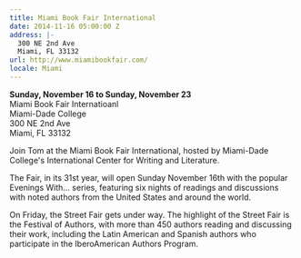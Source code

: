 ```yaml
---
title: Miami Book Fair International
date: 2014-11-16 05:00:00 Z
address: |-
  300 NE 2nd Ave
  Miami, FL 33132
url: http://www.miamibookfair.com/
locale: Miami
---
```


**Sunday, November 16 to Sunday, November 23**  
Miami Book Fair Internatioanl  
Miami-Dade College  
300 NE 2nd Ave  
Miami, FL 33132  

Join Tom at the Miami Book Fair International, hosted by Miami-Dade College's International Center for Writing and Literature. 

The Fair, in its 31st year, will open Sunday November 16th with the popular Evenings With… series, featuring six nights of readings and discussions with noted authors from the United States and around the world.

On Friday, the Street Fair gets under way. The highlight of the Street Fair is the Festival of Authors, with more than 450 authors reading and discussing their work, including the Latin American and Spanish authors who participate in the IberoAmerican Authors Program.
